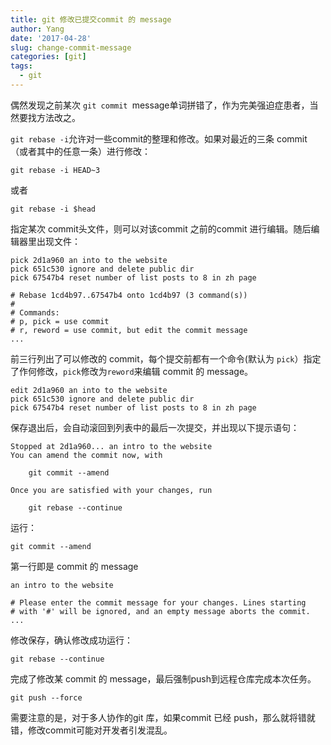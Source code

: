 ```yaml
---
title: git 修改已提交commit 的 message
author: Yang
date: '2017-04-28'
slug: change-commit-message
categories: [git]
tags:
  - git
---
```


偶然发现之前某次 `git commit `message单词拼错了，作为完美强迫症患者，当然要找方法改之。
<!--more-->

`git rebase -i`允许对一些commit的整理和修改。如果对最近的三条 commit （或者其中的任意一条）进行修改：

`git rebase -i HEAD~3`

或者

`git rebase -i $head`

指定某次 commit头文件，则可以对该commit 之前的commit 进行编辑。随后编辑器里出现文件：

```
pick 2d1a960 an into to the website
pick 651c530 ignore and delete public dir
pick 67547b4 reset number of list posts to 8 in zh page

# Rebase 1cd4b97..67547b4 onto 1cd4b97 (3 command(s))
#
# Commands:
# p, pick = use commit
# r, reword = use commit, but edit the commit message
...
```

前三行列出了可以修改的 commit，每个提交前都有一个命令(默认为 `pick`）指定了作何修改，`pick`修改为`reword`来编辑 commit 的 message。

```
edit 2d1a960 an into to the website
pick 651c530 ignore and delete public dir
pick 67547b4 reset number of list posts to 8 in zh page
```
保存退出后，会自动滚回到列表中的最后一次提交，并出现以下提示语句：

```
Stopped at 2d1a960... an intro to the website
You can amend the commit now, with

	git commit --amend 

Once you are satisfied with your changes, run

	git rebase --continue
```

运行：

```
git commit --amend
```

第一行即是 commit 的 message

```
an intro to the website

# Please enter the commit message for your changes. Lines starting
# with '#' will be ignored, and an empty message aborts the commit.
...
```

修改保存，确认修改成功运行：

```
git rebase --continue
```
完成了修改某 commit 的 message，最后强制push到远程仓库完成本次任务。

```
git push --force
```

需要注意的是，对于多人协作的git 库，如果commit 已经 push，那么就将错就错，修改commit可能对开发者引发混乱。

